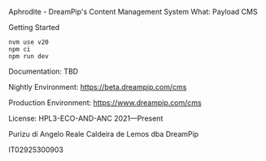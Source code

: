 Aphrodite - DreamPip's Content Management System
What: Payload CMS

Getting Started
```
nvm use v20
npm ci
npm run dev
```

Documentation: TBD

Nightly Environment: https://beta.dreampip.com/cms

Production Environment: https://www.dreampip.com/cms

License: HPL3-ECO-AND-ANC 2021—Present

Purizu di Angelo Reale Caldeira de Lemos dba DreamPip

IT02925300903
